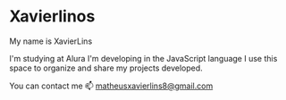 # Xavierlinos
My name is XavierLins

I'm studying at Alura
I'm developing in the JavaScript language
I use this space to organize and share my projects developed.

You can contact me 📫
matheusxavierlins8@gmail.com
